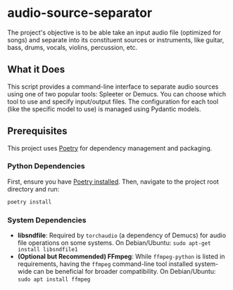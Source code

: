 # audio-source-separator

The project's objective is to be able take an input audio file (optimized for songs) and separate into its constituent sources or instruments, like guitar, bass, drums, vocals, violins, percussion, etc.

## What it Does

This script provides a command-line interface to separate audio sources using one of two popular tools: Spleeter or Demucs. You can choose which tool to use and specify input/output files.
The configuration for each tool (like the specific model to use) is managed using Pydantic models.

## Prerequisites

This project uses [Poetry](https://python-poetry.org/) for dependency management and packaging.

### Python Dependencies

First, ensure you have [Poetry installed](https://python-poetry.org/docs/#installation). Then, navigate to the project root directory and run:

```bash
poetry install
```

### System Dependencies

- **libsndfile**: Required by `torchaudio` (a dependency of Demucs) for audio file operations on some systems.
  On Debian/Ubuntu: `sudo apt-get install libsndfile1`
- **(Optional but Recommended) FFmpeg**: While `ffmpeg-python` is listed in requirements, having the `ffmpeg` command-line tool installed system-wide can be beneficial for broader compatibility.
  On Debian/Ubuntu: `sudo apt install ffmpeg`
